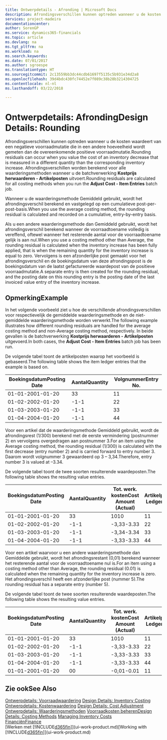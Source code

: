 ```yaml
---
title: Ontwerpdetails - Afronding | Microsoft Docs
description: Afrondingsverschillen kunnen optreden wanneer u de kosten waardeert van een negatieve voorraadmutatie die in een andere hoeveelheid wordt gemeten dan de overeenkomende positieve voorraadmutatie. Afrondingsverschillen worden berekend voor alle waarderingsmethoden wanneer u de batchverwerking **Kostprijs herwaarderen - Artikelposten** uitvoert.
services: project-madeira
documentationcenter: 
author: SorenGP
ms.service: dynamics365-financials
ms.topic: article
ms.devlang: na
ms.tgt_pltfrm: na
ms.workload: na
ms.search.keywords: 
ms.date: 07/01/2017
ms.author: sgroespe
ms.translationtype: HT
ms.sourcegitcommit: 2c13559bb3dc44cdb61697f5135c5b931e34d2a8
ms.openlocfilehash: 39d4bdc430fc74452e7f089c38b28b3214304725
ms.contentlocale: nl-nl
ms.lasthandoff: 03/22/2018

---
```

# <a name="design-details-rounding"></a><span data-ttu-id="13e9d-104">Ontwerpdetails: Afronding</span><span class="sxs-lookup"><span data-stu-id="13e9d-104">Design Details: Rounding</span></span>
<span data-ttu-id="13e9d-105">Afrondingsverschillen kunnen optreden wanneer u de kosten waardeert van een negatieve voorraadmutatie die in een andere hoeveelheid wordt gemeten dan de overeenkomende positieve voorraadmutatie.</span><span class="sxs-lookup"><span data-stu-id="13e9d-105">Rounding residuals can occur when you value the cost of an inventory decrease that is measured in a different quantity than the corresponding inventory increase.</span></span> <span data-ttu-id="13e9d-106">Afrondingsverschillen worden berekend voor alle waarderingsmethoden wanneer u de batchverwerking **Kostprijs herwaarderen - Artikelposten** uitvoert.</span><span class="sxs-lookup"><span data-stu-id="13e9d-106">Rounding residuals are calculated for all costing methods when you run the **Adjust Cost - Item Entries** batch job.</span></span>  

 <span data-ttu-id="13e9d-107">Wanneer u de waarderingsmethode Gemiddeld gebruikt, wordt het afrondingsverschil berekend en vastgelegd op een cumulatieve post-per-post-basis.</span><span class="sxs-lookup"><span data-stu-id="13e9d-107">When you use the average costing method, the rounding residual is calculated and recorded on a cumulative, entry-by-entry basis.</span></span>  

 <span data-ttu-id="13e9d-108">Als u een andere waarderingsmethode dan Gemiddeld gebruikt, wordt het afrondingsverschil berekend wanneer de voorraadtoename volledig is vereffend, oftewel wanneer het resterende aantal voor de voorraadtoename gelijk is aan nul.</span><span class="sxs-lookup"><span data-stu-id="13e9d-108">When you use a costing method other than Average, the rounding residual is calculated when the inventory increase has been fully applied, that is when the remaining quantity for the inventory increase is equal to zero.</span></span> <span data-ttu-id="13e9d-109">Vervolgens is een afzonderlijke post gemaakt voor het afrondingsverschil en de boekingsdatum van deze afrondingspost is de boekingsdatum van de laatst gefactureerde waardepost van de positieve voorraadmutatie.</span><span class="sxs-lookup"><span data-stu-id="13e9d-109">A separate entry is then created for the rounding residual, and the posting date on this rounding entry is the posting date of the last invoiced value entry of the inventory increase.</span></span>  

## <a name="example"></a><span data-ttu-id="13e9d-110">Opmerking</span><span class="sxs-lookup"><span data-stu-id="13e9d-110">Example</span></span>  
 <span data-ttu-id="13e9d-111">In het volgende voorbeeld ziet u hoe de verschillende afrondingsverschillen voor respectievelijk de gemiddelde waarderingsmethode en de niet-gemiddelde waarderingsmethode worden verwerkt.</span><span class="sxs-lookup"><span data-stu-id="13e9d-111">The following example illustrates how different rounding residuals are handled for the average costing method and non-Average costing method, respectively.</span></span> <span data-ttu-id="13e9d-112">In beide gevallen is de batchverwerking **Kostprijs herwaarderen - Artikelposten** uitgevoerd.</span><span class="sxs-lookup"><span data-stu-id="13e9d-112">In both cases, the **Adjust Cost - Item Entries** batch job has been run.</span></span>  

 <span data-ttu-id="13e9d-113">De volgende tabel toont de artikelposten waarop het voorbeeld is gebaseerd.</span><span class="sxs-lookup"><span data-stu-id="13e9d-113">The following table shows the item ledger entries that the example is based on.</span></span>  

|<span data-ttu-id="13e9d-114">Boekingsdatum</span><span class="sxs-lookup"><span data-stu-id="13e9d-114">Posting Date</span></span>|<span data-ttu-id="13e9d-115">Aantal</span><span class="sxs-lookup"><span data-stu-id="13e9d-115">Quantity</span></span>|<span data-ttu-id="13e9d-116">Volgnummer</span><span class="sxs-lookup"><span data-stu-id="13e9d-116">Entry No.</span></span>|  
|------------------|--------------|---------------|  
|<span data-ttu-id="13e9d-117">01-01-20</span><span class="sxs-lookup"><span data-stu-id="13e9d-117">01-01-20</span></span>|<span data-ttu-id="13e9d-118">3</span><span class="sxs-lookup"><span data-stu-id="13e9d-118">3</span></span>|<span data-ttu-id="13e9d-119">1</span><span class="sxs-lookup"><span data-stu-id="13e9d-119">1</span></span>|  
|<span data-ttu-id="13e9d-120">01-02-20</span><span class="sxs-lookup"><span data-stu-id="13e9d-120">02-01-20</span></span>|<span data-ttu-id="13e9d-121">-1</span><span class="sxs-lookup"><span data-stu-id="13e9d-121">-1</span></span>|<span data-ttu-id="13e9d-122">2</span><span class="sxs-lookup"><span data-stu-id="13e9d-122">2</span></span>|  
|<span data-ttu-id="13e9d-123">01-03-20</span><span class="sxs-lookup"><span data-stu-id="13e9d-123">03-01-20</span></span>|<span data-ttu-id="13e9d-124">-1</span><span class="sxs-lookup"><span data-stu-id="13e9d-124">-1</span></span>|<span data-ttu-id="13e9d-125">3</span><span class="sxs-lookup"><span data-stu-id="13e9d-125">3</span></span>|  
|<span data-ttu-id="13e9d-126">01-04-20</span><span class="sxs-lookup"><span data-stu-id="13e9d-126">04-01-20</span></span>|<span data-ttu-id="13e9d-127">-1</span><span class="sxs-lookup"><span data-stu-id="13e9d-127">-1</span></span>|<span data-ttu-id="13e9d-128">4</span><span class="sxs-lookup"><span data-stu-id="13e9d-128">4</span></span>|  

 <span data-ttu-id="13e9d-129">Voor een artikel dat de waarderingsmethode Gemiddeld gebruikt, wordt de afrondingsrest (1/300) berekend met de eerste vermindering (postnummer 2) en vervolgens overgedragen aan postnummer 3.</span><span class="sxs-lookup"><span data-stu-id="13e9d-129">For an item using the Average costing method, the rounding residual (1/300) is calculated with the first decrease (entry number 2) and is carried forward to entry number 3.</span></span> <span data-ttu-id="13e9d-130">Daarom wordt volgnummer 3 gewaardeerd op 3 – 3,34.</span><span class="sxs-lookup"><span data-stu-id="13e9d-130">Therefore, entry number 3 is valued at –3.34.</span></span>  

 <span data-ttu-id="13e9d-131">De volgende tabel toont de twee soorten resulterende waardeposten.</span><span class="sxs-lookup"><span data-stu-id="13e9d-131">The following table shows the resulting value entries.</span></span>  

|<span data-ttu-id="13e9d-132">Boekingsdatum</span><span class="sxs-lookup"><span data-stu-id="13e9d-132">Posting Date</span></span>|<span data-ttu-id="13e9d-133">Aantal</span><span class="sxs-lookup"><span data-stu-id="13e9d-133">Quantity</span></span>|<span data-ttu-id="13e9d-134">Tot. werk. kosten</span><span class="sxs-lookup"><span data-stu-id="13e9d-134">Cost Amount (Actual)</span></span>|<span data-ttu-id="13e9d-135">Artikelpostnr.</span><span class="sxs-lookup"><span data-stu-id="13e9d-135">Item Ledger Entry No.</span></span>|<span data-ttu-id="13e9d-136">Volgnummer</span><span class="sxs-lookup"><span data-stu-id="13e9d-136">Entry No.</span></span>|  
|------------------|--------------|----------------------------|---------------------------|---------------|  
|<span data-ttu-id="13e9d-137">01-01-20</span><span class="sxs-lookup"><span data-stu-id="13e9d-137">01-01-20</span></span>|<span data-ttu-id="13e9d-138">3</span><span class="sxs-lookup"><span data-stu-id="13e9d-138">3</span></span>|<span data-ttu-id="13e9d-139">10</span><span class="sxs-lookup"><span data-stu-id="13e9d-139">10</span></span>|<span data-ttu-id="13e9d-140">1</span><span class="sxs-lookup"><span data-stu-id="13e9d-140">1</span></span>|<span data-ttu-id="13e9d-141">1</span><span class="sxs-lookup"><span data-stu-id="13e9d-141">1</span></span>|  
|<span data-ttu-id="13e9d-142">01-02-20</span><span class="sxs-lookup"><span data-stu-id="13e9d-142">02-01-20</span></span>|<span data-ttu-id="13e9d-143">-1</span><span class="sxs-lookup"><span data-stu-id="13e9d-143">-1</span></span>|<span data-ttu-id="13e9d-144">-3,33</span><span class="sxs-lookup"><span data-stu-id="13e9d-144">-3.33</span></span>|<span data-ttu-id="13e9d-145">2</span><span class="sxs-lookup"><span data-stu-id="13e9d-145">2</span></span>|<span data-ttu-id="13e9d-146">2</span><span class="sxs-lookup"><span data-stu-id="13e9d-146">2</span></span>|  
|<span data-ttu-id="13e9d-147">01-03-20</span><span class="sxs-lookup"><span data-stu-id="13e9d-147">03-01-20</span></span>|<span data-ttu-id="13e9d-148">-1</span><span class="sxs-lookup"><span data-stu-id="13e9d-148">-1</span></span>|<span data-ttu-id="13e9d-149">-3,34</span><span class="sxs-lookup"><span data-stu-id="13e9d-149">-3.34</span></span>|<span data-ttu-id="13e9d-150">3</span><span class="sxs-lookup"><span data-stu-id="13e9d-150">3</span></span>|<span data-ttu-id="13e9d-151">3</span><span class="sxs-lookup"><span data-stu-id="13e9d-151">3</span></span>|  
|<span data-ttu-id="13e9d-152">01-04-20</span><span class="sxs-lookup"><span data-stu-id="13e9d-152">04-01-20</span></span>|<span data-ttu-id="13e9d-153">-1</span><span class="sxs-lookup"><span data-stu-id="13e9d-153">-1</span></span>|<span data-ttu-id="13e9d-154">-3,33</span><span class="sxs-lookup"><span data-stu-id="13e9d-154">-3.33</span></span>|<span data-ttu-id="13e9d-155">4</span><span class="sxs-lookup"><span data-stu-id="13e9d-155">4</span></span>|<span data-ttu-id="13e9d-156">4</span><span class="sxs-lookup"><span data-stu-id="13e9d-156">4</span></span>|  

 <span data-ttu-id="13e9d-157">Voor een artikel waarvoor u een andere waarderingsmethode dan Gemiddelde gebruikt, wordt het afrondingsrestant (0,01) berekend wanneer het resterende aantal voor de voorraadtoename nul is.</span><span class="sxs-lookup"><span data-stu-id="13e9d-157">For an item using a costing method other than Average, the rounding residual (0.01) is calculated when the remaining quantity for the inventory increase is zero.</span></span> <span data-ttu-id="13e9d-158">Het afrondingsverschil heeft een afzonderlijke post (nummer 5).</span><span class="sxs-lookup"><span data-stu-id="13e9d-158">The rounding residual has a separate entry (number 5).</span></span>  

 <span data-ttu-id="13e9d-159">De volgende tabel toont de twee soorten resulterende waardeposten.</span><span class="sxs-lookup"><span data-stu-id="13e9d-159">The following table shows the resulting value entries.</span></span>  

|<span data-ttu-id="13e9d-160">Boekingsdatum</span><span class="sxs-lookup"><span data-stu-id="13e9d-160">Posting Date</span></span>|<span data-ttu-id="13e9d-161">Aantal</span><span class="sxs-lookup"><span data-stu-id="13e9d-161">Quantity</span></span>|<span data-ttu-id="13e9d-162">Tot. werk. kosten</span><span class="sxs-lookup"><span data-stu-id="13e9d-162">Cost Amount (Actual)</span></span>|<span data-ttu-id="13e9d-163">Artikelpostnr.</span><span class="sxs-lookup"><span data-stu-id="13e9d-163">Item Ledger Entry No.</span></span>|<span data-ttu-id="13e9d-164">Volgnummer</span><span class="sxs-lookup"><span data-stu-id="13e9d-164">Entry No.</span></span>|  
|------------------|--------------|----------------------------|---------------------------|---------------|  
|<span data-ttu-id="13e9d-165">01-01-20</span><span class="sxs-lookup"><span data-stu-id="13e9d-165">01-01-20</span></span>|<span data-ttu-id="13e9d-166">3</span><span class="sxs-lookup"><span data-stu-id="13e9d-166">3</span></span>|<span data-ttu-id="13e9d-167">10</span><span class="sxs-lookup"><span data-stu-id="13e9d-167">10</span></span>|<span data-ttu-id="13e9d-168">1</span><span class="sxs-lookup"><span data-stu-id="13e9d-168">1</span></span>|<span data-ttu-id="13e9d-169">1</span><span class="sxs-lookup"><span data-stu-id="13e9d-169">1</span></span>|  
|<span data-ttu-id="13e9d-170">01-02-20</span><span class="sxs-lookup"><span data-stu-id="13e9d-170">02-01-20</span></span>|<span data-ttu-id="13e9d-171">-1</span><span class="sxs-lookup"><span data-stu-id="13e9d-171">-1</span></span>|<span data-ttu-id="13e9d-172">-3,33</span><span class="sxs-lookup"><span data-stu-id="13e9d-172">-3.33</span></span>|<span data-ttu-id="13e9d-173">2</span><span class="sxs-lookup"><span data-stu-id="13e9d-173">2</span></span>|<span data-ttu-id="13e9d-174">2</span><span class="sxs-lookup"><span data-stu-id="13e9d-174">2</span></span>|  
|<span data-ttu-id="13e9d-175">01-03-20</span><span class="sxs-lookup"><span data-stu-id="13e9d-175">03-01-20</span></span>|<span data-ttu-id="13e9d-176">-1</span><span class="sxs-lookup"><span data-stu-id="13e9d-176">-1</span></span>|<span data-ttu-id="13e9d-177">-3,33</span><span class="sxs-lookup"><span data-stu-id="13e9d-177">-3.33</span></span>|<span data-ttu-id="13e9d-178">3</span><span class="sxs-lookup"><span data-stu-id="13e9d-178">3</span></span>|<span data-ttu-id="13e9d-179">3</span><span class="sxs-lookup"><span data-stu-id="13e9d-179">3</span></span>|  
|<span data-ttu-id="13e9d-180">01-04-20</span><span class="sxs-lookup"><span data-stu-id="13e9d-180">04-01-20</span></span>|<span data-ttu-id="13e9d-181">-1</span><span class="sxs-lookup"><span data-stu-id="13e9d-181">-1</span></span>|<span data-ttu-id="13e9d-182">-3,33</span><span class="sxs-lookup"><span data-stu-id="13e9d-182">-3.33</span></span>|<span data-ttu-id="13e9d-183">4</span><span class="sxs-lookup"><span data-stu-id="13e9d-183">4</span></span>|<span data-ttu-id="13e9d-184">4</span><span class="sxs-lookup"><span data-stu-id="13e9d-184">4</span></span>|  
|<span data-ttu-id="13e9d-185">01-01-20</span><span class="sxs-lookup"><span data-stu-id="13e9d-185">01-01-20</span></span>|<span data-ttu-id="13e9d-186">0</span><span class="sxs-lookup"><span data-stu-id="13e9d-186">0</span></span>|<span data-ttu-id="13e9d-187">-0,01</span><span class="sxs-lookup"><span data-stu-id="13e9d-187">-0.01</span></span>|<span data-ttu-id="13e9d-188">1</span><span class="sxs-lookup"><span data-stu-id="13e9d-188">1</span></span>|<span data-ttu-id="13e9d-189">5</span><span class="sxs-lookup"><span data-stu-id="13e9d-189">5</span></span>|  

## <a name="see-also"></a><span data-ttu-id="13e9d-190">Zie ook</span><span class="sxs-lookup"><span data-stu-id="13e9d-190">See Also</span></span>  
 <span data-ttu-id="13e9d-191">[Ontwerpdetails: Voorraadwaardering](design-details-inventory-costing.md) </span><span class="sxs-lookup"><span data-stu-id="13e9d-191">[Design Details: Inventory Costing](design-details-inventory-costing.md) </span></span>  
 <span data-ttu-id="13e9d-192">[Ontwerpdetails: Kostenwaardering](design-details-cost-adjustment.md) </span><span class="sxs-lookup"><span data-stu-id="13e9d-192">[Design Details: Cost Adjustment](design-details-cost-adjustment.md) </span></span>  
 <span data-ttu-id="13e9d-193">[Ontwerpdetails: Waarderingsmethoden](design-details-costing-methods.md) [Voorraadkosten beheren](finance-manage-inventory-costs.md)</span><span class="sxs-lookup"><span data-stu-id="13e9d-193">[Design Details: Costing Methods](design-details-costing-methods.md) [Managing Inventory Costs](finance-manage-inventory-costs.md)</span></span>  
 [<span data-ttu-id="13e9d-194">Financiën</span><span class="sxs-lookup"><span data-stu-id="13e9d-194">Finance</span></span>](finance.md)  
 <span data-ttu-id="13e9d-195">[Werken met [!INCLUDE[d365fin](includes/d365fin_md.md)]](ui-work-product.md)</span><span class="sxs-lookup"><span data-stu-id="13e9d-195">[Working with [!INCLUDE[d365fin](includes/d365fin_md.md)]](ui-work-product.md)</span></span>

